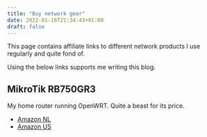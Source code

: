 ```yaml
---
title: "Buy network gear"
date: 2022-01-16T21:34:43+01:00
draft: false
---
```


This page contains affiliate links to different network products I use regularly and quite fond of.



Using the below links supports me writing this blog.

## MikroTik RB750GR3 

My home router running OpenWRT. Quite a beast for its price.

* [Amazon NL](https://amzn.to/3Kju7xJ)
* [Amazon US](https://amzn.to/3GFO3Zu)

